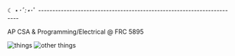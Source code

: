 ☾ ⋆*･ﾟ:⋆*･ﾟ ----------------------------------------------------------------------- 

AP CSA & Programming/Electrical @ FRC 5895

![things](https://api.githubtrends.io/user/svg/timmoli4350/langs?time_range=one_year&loc_metric=added&theme=dark) ![other things](https://api.githubtrends.io/user/svg/timmoli4350/repos?time_range=one_year&loc_metric=added&theme=dark)
